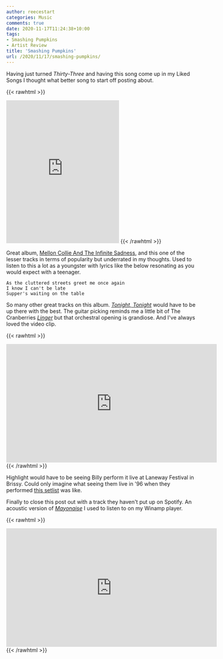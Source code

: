 ```yaml
---
author: reecestart
categories: Music
comments: true
date: 2020-11-17T11:24:38+10:00
tags:
- Smashing Pumpkins
- Artist Review
title: 'Smashing Pumpkins'
url: /2020/11/17/smashing-pumpkins/
---
```


Having just turned *Thirty-Three* and having this song come up in my Liked Songs I thought what better song to start off posting about.

{{< rawhtml >}}
<iframe src="https://open.spotify.com/embed/track/1fPKWu8NKS1ZGHjFZ5QCAs" width="300" height="380" frameborder="0" allowtransparency="true" allow="encrypted-media"></iframe>
{{< /rawhtml >}}

Great album, [Mellon Collie And The Infinite Sadness](https://open.spotify.com/album/55RhFRyQFihIyGf61MgcfV?si=Z2UEodr4S0mHekB23zcp9w), and this one of the lesser tracks in terms of popularity but underrated in my thoughts. Used to listen to this a lot as a youngster with lyrics like the below resonating as you would expect with a teenager.

    As the cluttered streets greet me once again
    I know I can't be late
    Supper's waiting on the table

So many other great tracks on this album. *[Tonight, Tonight](https://open.spotify.com/track/7bu0znpSbTks0O6I98ij0W?si=wYUh72l7SHaT_qw9vxu5Jw)* would have to be up there with the best. The guitar picking reminds me a little bit of The Cranberries [*Linger*](https://open.spotify.com/track/0gEyKnHvgkrkBM6fbeHdwK?si=b-8gfa_fTaOB6IptIRVatQ) but that orchestral opening is grandiose. And I've always loved the video clip.

{{< rawhtml >}}
<iframe width="560" height="315" src="https://www.youtube.com/embed/NOG3eus4ZSo" frameborder="0" allow="accelerometer; autoplay; clipboard-write; encrypted-media; gyroscope; picture-in-picture" allowfullscreen></iframe>
{{< /rawhtml >}}

Highlight would have to be seeing Billy perform it live at Laneway Festival in Brissy. Could only imagine what seeing them live in '96 when they performed [this setlist](https://www.setlist.fm/setlist/the-smashing-pumpkins/1996/brisbane-festival-hall-brisbane-australia-4bc37f9a.html) was like.

Finally to close this post out with a track they haven't put up on Spotify. An acoustic version of *[Mayonaise](https://open.spotify.com/track/2junx9LRubsMY2OHaSc5DE?si=kLzYcWSXQv-VgHPGCP-K-g)* I used to listen to on my Winamp player.

{{< rawhtml >}}
<iframe width="560" height="315" src="https://www.youtube.com/embed/23NSK0j1pf8" frameborder="0" allow="accelerometer; autoplay; clipboard-write; encrypted-media; gyroscope; picture-in-picture" allowfullscreen></iframe>
{{< /rawhtml >}}
